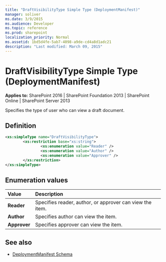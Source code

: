 ```yaml
---
title: "DraftVisibilityType Simple Type (DeploymentManifest)"
manager: soliver
ms.date: 3/9/2015
ms.audience: Developer
ms.topic: reference
ms.prod: sharepoint
localization_priority: Normal
ms.assetid: 1bd5d4fe-5ab7-4098-a9de-cd4a8d1adc21
description: "Last modified: March 09, 2015"
---
```


# DraftVisibilityType Simple Type (DeploymentManifest)
  
**Applies to:** SharePoint 2016 | SharePoint Foundation 2013 | SharePoint Online | SharePoint Server 2013
  
Specifies the type of user who can view a draft document.

## Definition

```XML
<xs:simpleType name="DraftVisibilityType">
        <xs:restriction base="xs:string">
                <xs:enumeration value="Reader" />
                <xs:enumeration value="Author" />
                <xs:enumeration value="Approver" />
        </xs:restriction>
</xs:simpleType>
```

## Enumeration values

|**Value**|**Description**|
|:-----|:-----|
|**Reader** <br/> |Specifies reader, author, or approver can view the item.  <br/> |
|**Author** <br/> |Specifies author can view the item.  <br/> |
|**Approver** <br/> |Specifies approver can view the item.  <br/> |
   
## See also

- [DeploymentManifest Schema](deploymentmanifest-schema.md)

